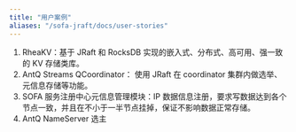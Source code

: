 ```yaml
---
title: "用户案例"
aliases: "/sofa-jraft/docs/user-stories"
---
```


1. RheaKV：基于 JRaft 和 RocksDB 实现的嵌入式、分布式、高可用、强一致的 KV 存储类库。
2. AntQ Streams QCoordinator： 使用 JRaft 在 coordinator 集群内做选举、元信息存储等功能。
3. SOFA 服务注册中心元信息管理模块：IP 数据信息注册，要求写数据达到各个节点一致，并且在不小于一半节点挂掉，保证不影响数据正常存储。
4. AntQ NameServer 选主

